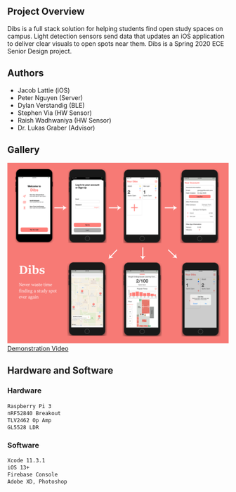 ## Project Overview

Dibs is a full stack solution for helping students find open study spaces on campus. Light detection sensors send data that updates an iOS application to deliver clear visuals to open spots near them.
Dibs is a Spring 2020 ECE Senior Design project.

## Authors

- Jacob Lattie (iOS)
- Peter Nguyen (Server)
- Dylan Verstandig (BLE)
- Stephen Via (HW Sensor)
- Raish Wadhwaniya (HW Sensor)
- Dr. Lukas Graber (Advisor)

## Gallery

![DibsScreensImage](DibsAppScreens.png)
[Demonstration Video](https://www.youtube.com/watch?v=HJM3BfB4vtE)

## Hardware and Software

### Hardware

```
Raspberry Pi 3
nRF52840 Breakout
TLV2462 Op Amp
GL5528 LDR
```

### Software

```
Xcode 11.3.1
iOS 13+
Firebase Console
Adobe XD, Photoshop
```
